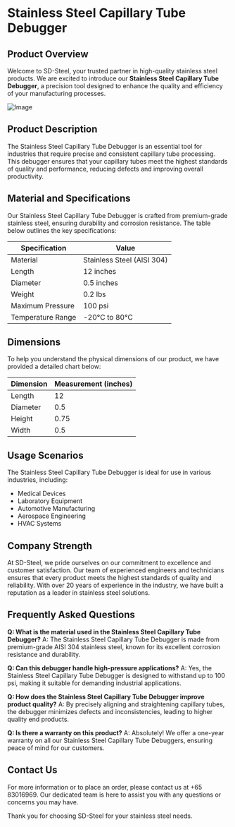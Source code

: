 # Stainless Steel Capillary Tube Debugger

## Product Overview

Welcome to SD-Steel, your trusted partner in high-quality stainless steel products. We are excited to introduce our **Stainless Steel Capillary Tube Debugger**, a precision tool designed to enhance the quality and efficiency of your manufacturing processes.

![Image](https://github.com/user-attachments/assets/2567258e-e124-4816-932d-1809bd27ef0b)

## Product Description

The Stainless Steel Capillary Tube Debugger is an essential tool for industries that require precise and consistent capillary tube processing. This debugger ensures that your capillary tubes meet the highest standards of quality and performance, reducing defects and improving overall productivity.

## Material and Specifications

Our Stainless Steel Capillary Tube Debugger is crafted from premium-grade stainless steel, ensuring durability and corrosion resistance. The table below outlines the key specifications:

| Specification             | Value                          |
|---------------------------|--------------------------------|
| Material                  | Stainless Steel (AISI 304)     |
| Length                    | 12 inches                      |
| Diameter                  | 0.5 inches                     |
| Weight                    | 0.2 lbs                        |
| Maximum Pressure          | 100 psi                        |
| Temperature Range         | -20°C to 80°C                  |

## Dimensions

To help you understand the physical dimensions of our product, we have provided a detailed chart below:

| Dimension  | Measurement (inches) |
|------------|----------------------|
| Length     | 12                   |
| Diameter   | 0.5                  |
| Height     | 0.75                 |
| Width      | 0.5                  |

## Usage Scenarios

The Stainless Steel Capillary Tube Debugger is ideal for use in various industries, including:
- Medical Devices
- Laboratory Equipment
- Automotive Manufacturing
- Aerospace Engineering
- HVAC Systems

## Company Strength

At SD-Steel, we pride ourselves on our commitment to excellence and customer satisfaction. Our team of experienced engineers and technicians ensures that every product meets the highest standards of quality and reliability. With over 20 years of experience in the industry, we have built a reputation as a leader in stainless steel solutions.

## Frequently Asked Questions

**Q: What is the material used in the Stainless Steel Capillary Tube Debugger?**
A: The Stainless Steel Capillary Tube Debugger is made from premium-grade AISI 304 stainless steel, known for its excellent corrosion resistance and durability.

**Q: Can this debugger handle high-pressure applications?**
A: Yes, the Stainless Steel Capillary Tube Debugger is designed to withstand up to 100 psi, making it suitable for demanding industrial applications.

**Q: How does the Stainless Steel Capillary Tube Debugger improve product quality?**
A: By precisely aligning and straightening capillary tubes, the debugger minimizes defects and inconsistencies, leading to higher quality end products.

**Q: Is there a warranty on this product?**
A: Absolutely! We offer a one-year warranty on all our Stainless Steel Capillary Tube Debuggers, ensuring peace of mind for our customers.

## Contact Us

For more information or to place an order, please contact us at +65 83016969. Our dedicated team is here to assist you with any questions or concerns you may have.

Thank you for choosing SD-Steel for your stainless steel needs.